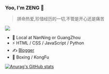 ### Yoo, I'm ZENG 👋
> 拼命热爱,珍惜经历的一切,不管是开心还是痛苦

![](https://komarev.com/ghpvc/?username=AlexZENGQe&color=brightgreen)

- 🍻 Local at NanNing or GuangZhou
- ⚡ HTML / CSS / JavaScript / Python
- ✍️ [Blogger](https://juejin.cn/user/360295545716541)
- 🥋 Boxing / KongFu

[![Anurag's GitHub stats](https://github-readme-stats.vercel.app/api?username=AlexZENGQ&hide=issues,contribs&show_icons=true&theme=vue)](https://github.com/AlexZENGQ)
<!-- [![Top Langs](https://github-readme-stats.vercel.app/api/top-langs/?username=AlexZENGQ&layout=compact)](https://github.com/AlexZENGQ) -->
